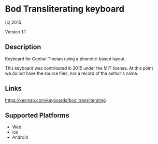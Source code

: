 Bod Transliterating keyboard
==============

(c) 2015

Version 1.1

Description
-----------

Keyboard for Central Tibetan using a phonetic-based layout.

This keyboard was contributed in 2015 under the MIT license. At this point we do not have the source files, 
nor a record of the author's name.

Links
-----
https://keyman.com/keyboards/bod_transliterating

Supported Platforms
-------------------
 * Web
 * ios
 * Android
 

